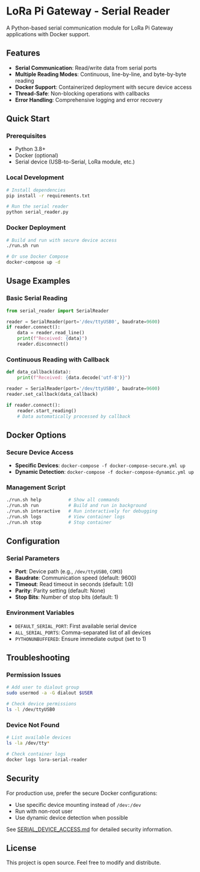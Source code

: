 # LoRa Pi Gateway - Serial Reader

A Python-based serial communication module for LoRa Pi Gateway applications with Docker support.

## Features

- **Serial Communication**: Read/write data from serial ports
- **Multiple Reading Modes**: Continuous, line-by-line, and byte-by-byte reading
- **Docker Support**: Containerized deployment with secure device access
- **Thread-Safe**: Non-blocking operations with callbacks
- **Error Handling**: Comprehensive logging and error recovery

## Quick Start

### Prerequisites
- Python 3.8+
- Docker (optional)
- Serial device (USB-to-Serial, LoRa module, etc.)

### Local Development
```bash
# Install dependencies
pip install -r requirements.txt

# Run the serial reader
python serial_reader.py
```

### Docker Deployment
```bash
# Build and run with secure device access
./run.sh run

# Or use Docker Compose
docker-compose up -d
```

## Usage Examples

### Basic Serial Reading
```python
from serial_reader import SerialReader

reader = SerialReader(port='/dev/ttyUSB0', baudrate=9600)
if reader.connect():
    data = reader.read_line()
    print(f"Received: {data}")
    reader.disconnect()
```

### Continuous Reading with Callback
```python
def data_callback(data):
    print(f"Received: {data.decode('utf-8')}")

reader = SerialReader(port='/dev/ttyUSB0', baudrate=9600)
reader.set_callback(data_callback)

if reader.connect():
    reader.start_reading()
    # Data automatically processed by callback
```

## Docker Options

### Secure Device Access
- **Specific Devices**: `docker-compose -f docker-compose-secure.yml up`
- **Dynamic Detection**: `docker-compose -f docker-compose-dynamic.yml up`

### Management Script
```bash
./run.sh help          # Show all commands
./run.sh run           # Build and run in background
./run.sh interactive   # Run interactively for debugging
./run.sh logs          # View container logs
./run.sh stop          # Stop container
```

## Configuration

### Serial Parameters
- **Port**: Device path (e.g., `/dev/ttyUSB0`, `COM3`)
- **Baudrate**: Communication speed (default: 9600)
- **Timeout**: Read timeout in seconds (default: 1.0)
- **Parity**: Parity setting (default: None)
- **Stop Bits**: Number of stop bits (default: 1)

### Environment Variables
- `DEFAULT_SERIAL_PORT`: First available serial device
- `ALL_SERIAL_PORTS`: Comma-separated list of all devices
- `PYTHONUNBUFFERED`: Ensure immediate output (set to 1)

## Troubleshooting

### Permission Issues
```bash
# Add user to dialout group
sudo usermod -a -G dialout $USER

# Check device permissions
ls -l /dev/ttyUSB0
```

### Device Not Found
```bash
# List available devices
ls -la /dev/tty*

# Check container logs
docker logs lora-serial-reader
```

## Security

For production use, prefer the secure Docker configurations:
- Use specific device mounting instead of `/dev:/dev`
- Run with non-root user
- Use dynamic device detection when possible

See [SERIAL_DEVICE_ACCESS.md](SERIAL_DEVICE_ACCESS.md) for detailed security information.

## License

This project is open source. Feel free to modify and distribute. 